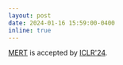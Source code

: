 ```yaml
---
layout: post
date: 2024-01-16 15:59:00-0400
inline: true
---
```


<a href="https://openreview.net/forum?id=w3YZ9MSlBu">MERT</a> is accepted by <a href="https://iclr.cc/Conferences/2024">ICLR'24</a>.
